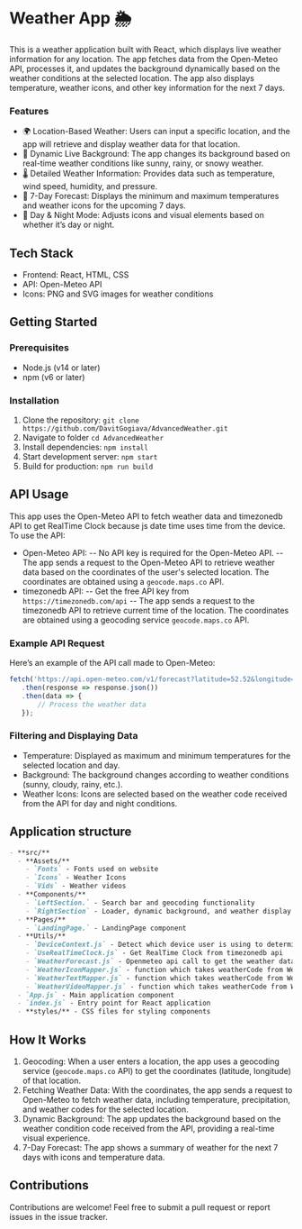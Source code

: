 # Weather App 🌦️
This is a weather application built with React, which displays live weather information for any location. The app fetches data from the Open-Meteo API, processes it, and updates the background dynamically based on the weather conditions at the selected location. The app also displays temperature, weather icons, and other key information for the next 7 days.

### Features
- 🌍 Location-Based Weather: Users can input a specific location, and the app will retrieve and display weather data for that location.
- 🎥 Dynamic Live Background: The app changes its background based on real-time weather conditions like sunny, rainy, or snowy weather.
- 🌡️  Detailed Weather Information: Provides data such as temperature, wind speed, humidity, and pressure.
- 📅 7-Day Forecast: Displays the minimum and maximum temperatures and weather icons for the upcoming 7 days.
- 🌙 Day & Night Mode: Adjusts icons and visual elements based on whether it’s day or night.
## Tech Stack
- Frontend: React, HTML, CSS
- API: Open-Meteo API
- Icons: PNG and SVG images for weather conditions

## Getting Started
### Prerequisites
- Node.js (v14 or later)
- npm (v6 or later)
### Installation
1. Clone the repository:
  `git clone https://github.com/DavitGogiava/AdvancedWeather.git`
2. Navigate to folder
  `cd AdvancedWeather`
3. Install dependencies:
   `npm install`
4. Start development server:
   `npm start`
5. Build for production:
   `npm run build`
## API Usage
This app uses the Open-Meteo API to fetch weather data and timezonedb API to get RealTime Clock because js date time uses time from the device. To use the API:
- Open-Meteo API:
-- No API key is required for the Open-Meteo API.
-- The app sends a request to the Open-Meteo API to retrieve weather data based on the coordinates of the user's selected location. The coordinates are obtained using a `geocode.maps.co` API.
- timezonedb API:
-- Get the free API key from `https://timezonedb.com/api`
-- The app sends a request to the timezonedb API to retrieve current time of the location. The coordinates are obtained using a geocoding service `geocode.maps.co` API.

### Example API Request
Here’s an example of the API call made to Open-Meteo:
```javascript
fetch('https://api.open-meteo.com/v1/forecast?latitude=52.52&longitude=13.41&daily=temperature_2m_max,temperature_2m_min&timezone=auto')
   .then(response => response.json())
   .then(data => {
       // Process the weather data
   });
```
### Filtering and Displaying Data
- Temperature: Displayed as maximum and minimum temperatures for the selected location and day.
- Background: The background changes according to weather conditions (sunny, cloudy, rainy, etc.).
- Weather Icons: Icons are selected based on the weather code received from the API for day and night conditions.

## Application structure
```md
- **src/**
  - **Assets/**
    - `Fonts` - Fonts used on website
    - `Icons` - Weather Icons
    - `Vids` - Weather videos
  - **Components/**
    - `LeftSection.` - Search bar and geocoding functionality
    - `RightSection` - Loader, dynamic background, and weather display
  - **Pages/**
    - `LandingPage.` - LandingPage component
  - **Utils/**
    - `DeviceContext.js` - Detect which device user is using to determine section structure
    - `UseRealTimeClock.js` - Get RealTime Clock from timezonedb api
    - `WeatherForecast.js` - Openmeteo api call to get the weather data and filter it
    - `WeatherIconMapper.js` - function which takes weatherCode from WeatherForecast data and returns icon for that weather
    - `WeatherTextMapper.js` - function which takes weatherCode from WeatherForecast data and returns text for that weather
    - `WeatherVideoMapper.js` - function which takes weatherCode from WeatherForecast data and returns video for that weather
  - `App.js` - Main application component
  - `index.js` - Entry point for React application
  - **styles/** - CSS files for styling components
```

## How It Works
1. Geocoding: When a user enters a location, the app uses a geocoding service (`geocode.maps.co` API) to get the coordinates (latitude, longitude) of that location.
2. Fetching Weather Data: With the coordinates, the app sends a request to Open-Meteo to fetch weather data, including temperature, precipitation, and weather codes for the selected location.
3. Dynamic Background: The app updates the background based on the weather condition code received from the API, providing a real-time visual experience.
4. 7-Day Forecast: The app shows a summary of weather for the next 7 days with icons and temperature data.

## Contributions
Contributions are welcome! Feel free to submit a pull request or report issues in the issue tracker.
